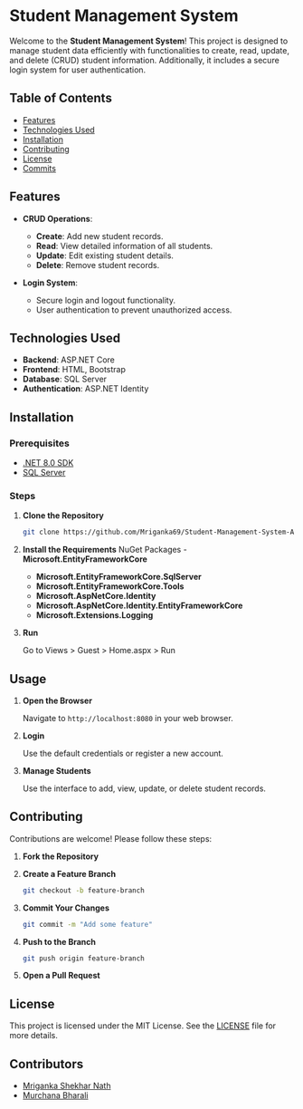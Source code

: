 # Student Management System

Welcome to the **Student Management System**! This project is designed to manage student data efficiently with functionalities to create, read, update, and delete (CRUD) student information. Additionally, it includes a secure login system for user authentication.

## Table of Contents

- [Features](#features)
- [Technologies Used](#technologies-used)
- [Installation](#installation)
- [Contributing](#contributing)
- [License](#license)
- [Commits](#commits)

## Features

- **CRUD Operations**: 
  - **Create**: Add new student records.
  - **Read**: View detailed information of all students.
  - **Update**: Edit existing student details.
  - **Delete**: Remove student records.

- **Login System**: 
  - Secure login and logout functionality.
  - User authentication to prevent unauthorized access.

## Technologies Used

- **Backend**: ASP.NET Core
- **Frontend**: HTML, Bootstrap
- **Database**: SQL Server
- **Authentication**: ASP.NET Identity

## Installation

### Prerequisites

- [.NET 8.0 SDK](https://dotnet.microsoft.com/en-us/download/dotnet/8.0)
- [SQL Server](https://www.microsoft.com/en-us/sql-server/sql-server-downloads)

### Steps

1. **Clone the Repository**

    ```bash
    git clone https://github.com/Mriganka69/Student-Management-System-ASP.NET-8-MVC-.git
    ```

2. **Install the Requirements**
    NuGet Packages
     -**Microsoft.EntityFrameworkCore**
     - **Microsoft.EntityFrameworkCore.SqlServer**
     - **Microsoft.EntityFrameworkCore.Tools**
     - **Microsoft.AspNetCore.Identity**
     - **Microsoft.AspNetCore.Identity.EntityFrameworkCore**
     - **Microsoft.Extensions.Logging**
  

3. **Run**

     Go to Views > Guest > Home.aspx > Run

## Usage

1. **Open the Browser**

   Navigate to `http://localhost:8080` in your web browser.

2. **Login**

   Use the default credentials or register a new account.

3. **Manage Students**

   Use the interface to add, view, update, or delete student records.

## Contributing

Contributions are welcome! Please follow these steps:

1. **Fork the Repository**

2. **Create a Feature Branch**

    ```bash
    git checkout -b feature-branch
    ```

3. **Commit Your Changes**

    ```bash
    git commit -m "Add some feature"
    ```

4. **Push to the Branch**

    ```bash
    git push origin feature-branch
    ```

5. **Open a Pull Request**

## License

This project is licensed under the MIT License. See the [LICENSE](LICENSE) file for more details.

## Contributors
- [Mriganka Shekhar Nath](https://github.com/Mriganka69)
- [Murchana Bharali](https://github.com/Murchana18)


